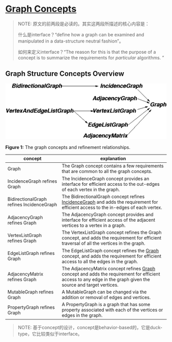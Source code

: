 # [Graph Concepts](https://www.boost.org/doc/libs/1_73_0/libs/graph/doc/graph_concepts.html)

> NOTE: 原文的前两段是必读的。其实这两段所描述的核心内容是：
>
> 什么是interface？“define how a graph can be examined and manipulated in a data-structure neutral fashion”。
>
> 如何来定义interface？“The reason for this is that the purpose of a concept is to summarize the requirements for *particular* algorithms. ”

## Graph Structure Concepts Overview



![](./concepts.gif)

**Figure 1:** The graph concepts and refinement relationships.

| concept                                   | explanation                                                  |
| ----------------------------------------- | ------------------------------------------------------------ |
| Graph                                     | The Graph concept contains a few requirements that are common to all the graph concepts. |
| IncidenceGraph refines Graph              | The IncidenceGraph concept provides an interface for efficient access to the out-edges of each vertex in the graph. |
| BidirectionalGraph refines IncidenceGraph | The BidirectionalGraph concept refines [IncidenceGraph](./IncidenceGraph.html) and adds the requirement for efficient access to the in-edges of each vertex. |
| AdjacencyGraph refines Graph              | The AdjacencyGraph concept provides and interface for efficient access of the adjacent vertices to a vertex in a graph. |
| VertexListGraph refines Graph             | The VertexListGraph concept refines the Graph concept, and adds the requirement for efficient traversal of all the vertices in the graph. |
| EdgeListGraph refines Graph               | The EdgeListGraph concept refines the [Graph](./Graph.html) concept, and adds the requirement for efficient access to all the edges in the graph. |
| AdjacencyMatrix refines Graph             | The AdjacencyMatrix concept refines [Graph](./Graph.html) concept and adds the requirement for efficient access to any edge in the graph given the source and target vertices. |
| MutableGraph refines Graph                | A MutableGraph can be changed via the addition or removal of edges and vertices. |
| PropertyGraph refines Graph               | A PropertyGraph is a graph that has some property associated with each of the vertices or edges in the graph. |



> NOTE: 基于concept的设计，concept是behavior-based的，它是duck-type，它比较类似于interface。